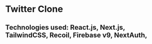
# Twitter Clone 

## Technologies used: React.js, Next.js, TailwindCSS, Recoil, Firebase v9, NextAuth, 


